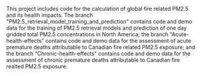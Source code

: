 This project includes code for the calculation of global fire related PM2.5 and its health impacts. The branch "PM2.5_retrieval_model_training_and_prediction" contains code and demo data for the training of PM2.5 
retrieval models and prediction of one day gridded total PM2.5 concentrations in North America; the branch "Acute-health-effects" contains code and demo data for the assessment of acute premature deaths attributable to
Canadian fire related PM2.5 exposure; and the branch "Chronic-health-effects" contains code and demo data for the assessment of chronic premature deaths attributable to Canadian fire realted PM2.5 exposure.
